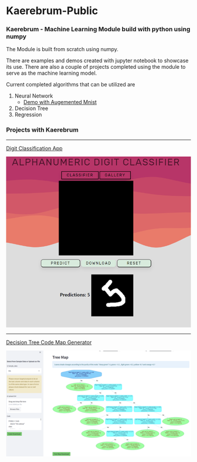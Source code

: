 # Kaerebrum-Public
### Kaerebrum - Machine Learning Module build with python using numpy

The Module is built from scratch using numpy.

There are examples and demos created with jupyter notebook to  showcase its use.
There are also a couple of projects completed using the module to serve as the machine learning model.

Current completed algorithms that can be utilized are
1. Neural Network
    - [Demo with Augemented Mnist](https://github.com/Kaelancode/Kaerebrum-Public/blob/main/Augment%20Mnist%20with%20Kaerebrum.ipynbm/)
3. Decision Tree
4. Regression 


### Projects with Kaerebrum

***
[Digit Classification App](https://kaemnist.herokuapp.com/)

![alt text](Classifier_Img.PNG "Title")

***
[Decision Tree Code Map Generator](https://kaerubrumtree.herokuapp.com/)

![alt text](tree_img.PNG "tree")

